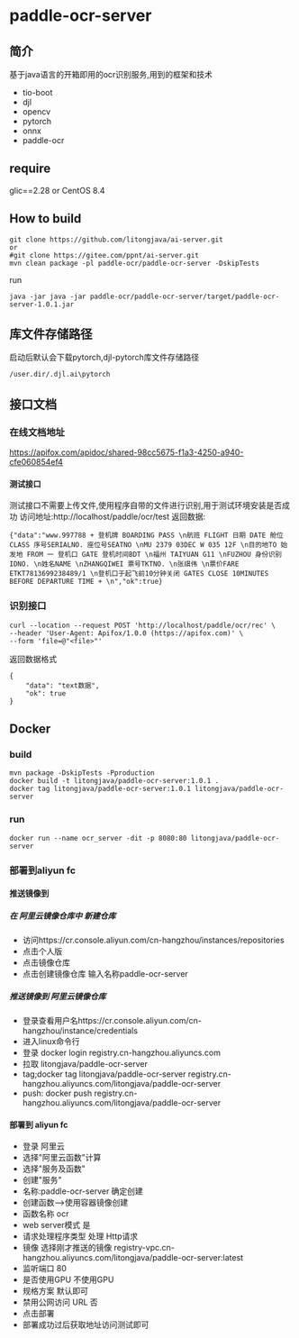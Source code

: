 # paddle-ocr-server


## 简介

基于java语言的开箱即用的ocr识别服务,用到的框架和技术
- tio-boot
- djl
- opencv
- pytorch
- onnx
- paddle-ocr
## require
glic==2.28 or CentOS 8.4
## How to build
```
git clone https://github.com/litongjava/ai-server.git
or
#git clone https://gitee.com/ppnt/ai-server.git
mvn clean package -pl paddle-ocr/paddle-ocr-server -DskipTests
```
run
```
java -jar java -jar paddle-ocr/paddle-ocr-server/target/paddle-ocr-server-1.0.1.jar
```

## 库文件存储路径
启动后默认会下载pytorch,djl-pytorch库文件存储路径
```
/user.dir/.djl.ai\pytorch
```

## 接口文档

### 在线文档地址
https://apifox.com/apidoc/shared-98cc5675-f1a3-4250-a940-cfe060854ef4
#### 测试接口
测试接口不需要上传文件,使用程序自带的文件进行识别,用于测试环境安装是否成功
访问地址:http://localhost/paddle/ocr/test
返回数据:
```
{"data":"www.997788 + 登机牌 BOARDING PASS \n航班 FLIGHT 日期 DATE 舱位 CLASS 序号SERIALNO. 座位号SEATNO \nMU 2379 03DEC W 035 12F \n目的地TO 始发地 FROM 一 登机口 GATE 登机时间BDT \n福州 TAIYUAN G11 \nFUZHOU 身份识别IDNO. \n姓名NAME \nZHANGQIWEI 票号TKTNO. \n张祺伟 \n票价FARE ETKT7813699238489/1 \n登机口于起飞前10分钟关闭 GATES CLOSE 10MINUTES BEFORE DEPARTURE TIME + \n","ok":true}
```
### 识别接口
```
curl --location --request POST 'http://localhost/paddle/ocr/rec' \
--header 'User-Agent: Apifox/1.0.0 (https://apifox.com)' \
--form 'file=@"<file>"'
```
返回数据格式
```
{
    "data": "text数据",
    "ok": true
}
```
## Docker
### build
```
mvn package -DskipTests -Pproduction
docker build -t litongjava/paddle-ocr-server:1.0.1 .
docker tag litongjava/paddle-ocr-server:1.0.1 litongjava/paddle-ocr-server
```
### run
```
docker run --name ocr_server -dit -p 8080:80 litongjava/paddle-ocr-server
```
### 部署到aliyun fc

#### 推送镜像到 
##### 在 阿里云镜像仓库中 新建仓库
- 访问https://cr.console.aliyun.com/cn-hangzhou/instances/repositories
- 点击个人版
- 点击镜像仓库
- 点击创建镜像仓库 输入名称paddle-ocr-server

##### 推送镜像到 阿里云镜像仓库
- 登录查看用户名https://cr.console.aliyun.com/cn-hangzhou/instance/credentials
- 进入linux命令行
- 登录 docker login registry.cn-hangzhou.aliyuncs.com
- 拉取 litongjava/paddle-ocr-server
- tag;docker tag litongjava/paddle-ocr-server registry.cn-hangzhou.aliyuncs.com/litongjava/paddle-ocr-server
- push: docker push  registry.cn-hangzhou.aliyuncs.com/litongjava/paddle-ocr-server

#### 部署到 aliyun fc
- 登录 阿里云
- 选择"阿里云函数"计算
- 选择"服务及函数"
- 创建"服务"
- 名称:paddle-ocr-server 确定创建
- 创建函数-->使用容器镜像创建
- 函数名称 ocr
- web server模式 是
- 请求处理程序类型 处理 Http请求
- 镜像 选择刚才推送的镜像 registry-vpc.cn-hangzhou.aliyuncs.com/litongjava/paddle-ocr-server:latest
- 监听端口 80
- 是否使用GPU 不使用GPU
- 规格方案 默认即可
- 禁用公网访问 URL 否
- 点击部署
- 部署成功过后获取地址访问测试即可